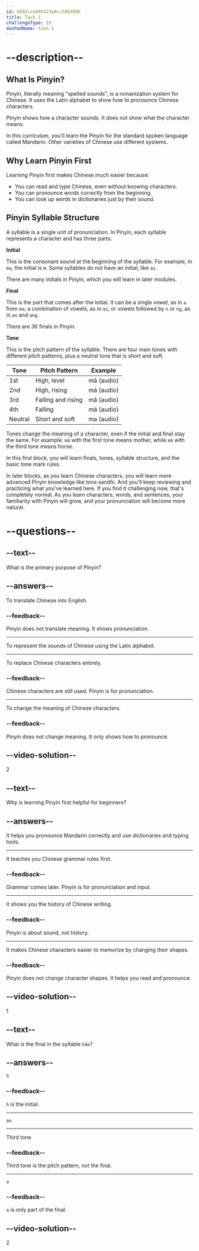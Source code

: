 ```yaml
---
id: 6892cce895423e0cc58b3006
title: Task 1
challengeType: 19
dashedName: task-1
---
```


# --description--

## What Is Pinyin?

Pinyin, literally meaning "spelled sounds", is a romanization system for Chinese. It uses the Latin alphabet to show how to pronounce Chinese characters.

Pinyin shows how a character sounds. It does not show what the character means.

In this curriculum, you'll learn the Pinyin for the standard spoken language called Mandarin. Other varieties of Chinese use different systems.

## Why Learn Pinyin First

Learning Pinyin first makes Chinese much easier because:

- You can read and type Chinese, even without knowing characters.
- You can pronounce words correctly from the beginning.
- You can look up words in dictionaries just by their sound.

## Pinyin Syllable Structure

A syllable is a single unit of pronunciation. In Pinyin, each syllable represents a character and has three parts:

**Initial**

This is the consonant sound at the beginning of the syllable. For example, in `ma`, the initial is `m`. Some syllables do not have an initial, like `ai`.

There are many initials in Pinyin, which you will learn in later modules.

**Final**

This is the part that comes after the initial. It can be a single vowel, as in `a` from `ma`; a combination of vowels, as in `ai`; or vowels followed by `n` or `ng`, as in `an` and `ang`.

There are 36 finals in Pinyin.

**Tone**

This is the pitch pattern of the syllable. There are four main tones with different pitch patterns, plus a neutral tone that is short and soft.

| Tone   | Pitch Pattern     | Example |
|--------|-------------------|---------|
| 1st    | High, level       | mā (audio) |
| 2nd    | High, rising      | má (audio) |
| 3rd    | Falling and rising| mǎ (audio) |
| 4th    | Falling           | mà (audio) |
| Neutral| Short and soft    | ma (audio) |

Tones change the meaning of a character, even if the initial and final stay the same. For example: `mā` with the first tone means mother, while `mǎ` with the third tone means horse.

In this first block, you will learn finals, tones, syllable structure, and the basic tone mark rules.

In later blocks, as you learn Chinese characters, you will learn more advanced Pinyin knowledge like tone sandhi. And you'll keep reviewing and practicing what you've learned here. If you find it challenging now, that's completely normal. As you learn characters, words, and sentences, your familiarity with Pinyin will grow, and your pronunciation will become more natural.

# --questions--

## --text--

What is the primary purpose of Pinyin?

## --answers--

To translate Chinese into English.

### --feedback--

Pinyin does not translate meaning. It shows pronunciation.

---

To represent the sounds of Chinese using the Latin alphabet.

---

To replace Chinese characters entirely.

### --feedback--

Chinese characters are still used. Pinyin is for pronunciation.

---

To change the meaning of Chinese characters.

### --feedback--

Pinyin does not change meaning. It only shows how to pronounce.

## --video-solution--

2

## --text--

Why is learning Pinyin first helpful for beginners?

## --answers--

It helps you pronounce Mandarin correctly and use dictionaries and typing tools.

---

It teaches you Chinese grammar rules first.

### --feedback--

Grammar comes later. Pinyin is for pronunciation and input.

---

It shows you the history of Chinese writing.

### --feedback--

Pinyin is about sound, not history.

---

It makes Chinese characters easier to memorize by changing their shapes.

### --feedback--

Pinyin does not change character shapes. It helps you read and pronounce.

## --video-solution--

1

## --text--

What is the final in the syllable `hǎo`?

## --answers--

`h`

### --feedback--

`h` is the initial.

---

`ao`

---

Third tone

### --feedback--

Third tone is the pitch pattern, not the final.

---

`a`

### --feedback--

`a` is only part of the final.

## --video-solution--

2
